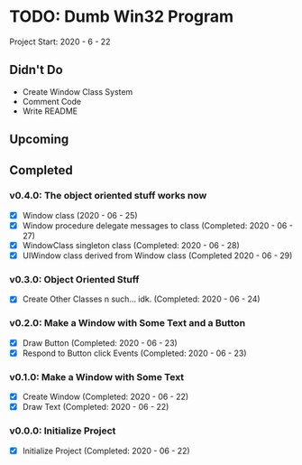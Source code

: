 TODO: Dumb Win32 Program
==================================================================

Project Start: 2020 - 6 - 22

Didn't Do
------------------------------------------------------------------

- Create Window Class System
- Comment Code
- Write README

Upcoming
------------------------------------------------------------------

Completed
------------------------------------------------------------------

### v0.4.0: The object oriented stuff works now

- [x] Window class (2020 - 06 - 25)
- [x] Window procedure delegate messages to class (Completed: 2020 - 06 - 27)
- [x] WindowClass singleton class (Completed: 2020 - 06 - 28)
- [x] UIWindow class derived from Window class (Completed 2020 - 06 - 29)

### v0.3.0: Object Oriented Stuff

- [x] Create Other Classes n such... idk. (Completed: 2020 - 06 - 24)

### v0.2.0: Make a Window with Some Text and a Button

- [x] Draw Button (Completed: 2020 - 06 - 23)
- [x] Respond to Button click Events (Completed: 2020 - 06 - 23)

### v0.1.0: Make a Window with Some Text

- [x] Create Window (Completed: 2020 - 06 - 22)
- [x] Draw Text (Completed: 2020 - 06 - 22)

### v0.0.0: Initialize Project

- [x] Initialize Project (Completed: 2020 - 06 - 22)